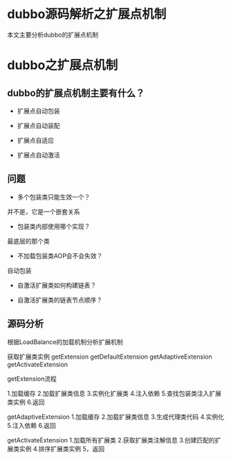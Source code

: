 # dubbo源码解析之扩展点机制


本文主要分析dubbo的扩展点机制

<!--more-->

# dubbo之扩展点机制

## dubbo的扩展点机制主要有什么？

- 扩展点自动包装

- 扩展点自动装配

- 扩展点自适应

- 扩展点自动激活

## 问题

- 多个包装类只能生效一个？

并不是，它是一个嵌套关系

- 包装类内部使用哪个实现？

最底层的那个类

- 不加载包装类AOP会不会失效？

自动包装

- 自激活扩展类如何构建链表？

- 自激活扩展类的链表节点顺序？

## 源码分析

根据LoadBalance的加载机制分析扩展机制

获取扩展类实例
getExtension
getDefaultExtension
getAdaptiveExtension
getActivateExtension

getExtension流程

1.加载缓存
2.加载扩展类信息
3.实例化扩展类
4.注入依赖
5.查找包装类注入扩展类实例
6.返回

getAdaptiveExtension
1.加载缓存
2.加载扩展类信息
3.生成代理类代码
4.实例化
5.注入依赖
6.返回

getActivateExtension
1.加载所有扩展类
2.获取扩展类注解信息
3.创建匹配的扩展类实例
4.排序扩展类实例
5，返回


